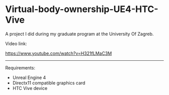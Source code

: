 # Virtual-body-ownership-UE4-HTC-Vive
A project I did during my graduate program at the University Of Zagreb.

Video link:

https://www.youtube.com/watch?v=H321fLMaC3M

--------------------------------------------------------------------

Requirements: 
- Unreal Engine 4
- Directx11 compatible graphics card
- HTC Vive device

